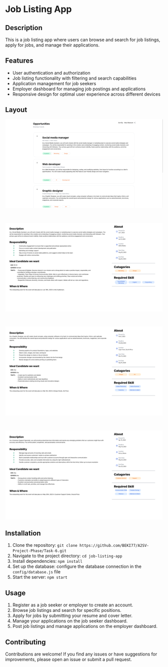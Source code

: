 # Job Listing App

## Description

This is a job listing app where users can browse and search for job listings, apply for jobs, and manage their applications.

## Features

- User authentication and authorization
- Job listing functionality with filtering and search capabilities
- Application management for job seekers
- Employer dashboard for managing job postings and applications
- Responsive design for optimal user experience across different devices

## Layout

![alt text](../src/TASK6-img/IMG1.png "The initial look of the app")

<br/>

![alt text](../src/TASK6-img/IMG2.png "The layout of the app")

<br />

![alt text](../src/TASK6-img/IMG3.png "The layout of the app")

<br />

![alt text](../src/TASK6-img/IMG4.png "The layout of the app")

## Installation

1. Clone the repository: `git clone https://github.com/BEKI77/A2SV-Project-Phase/Task-6.git`
2. Navigate to the project directory: `cd job-listing-app`
3. Install dependencies: `npm install`
4. Set up the database: configure the database connection in the `config/database.js` file
5. Start the server: `npm start`

## Usage

1. Register as a job seeker or employer to create an account.
2. Browse job listings and search for specific positions.
3. Apply for jobs by submitting your resume and cover letter.
4. Manage your applications on the job seeker dashboard.
5. Post job listings and manage applications on the employer dashboard.

## Contributing

Contributions are welcome! If you find any issues or have suggestions for improvements, please open an issue or submit a pull request.
